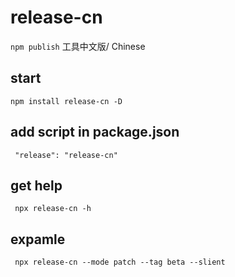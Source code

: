 # release-cn
` npm publish ` 工具中文版/ Chinese
## start
```
npm install release-cn -D
```

## add script in package.json
```
 "release": "release-cn"
```

## get help
```
 npx release-cn -h
```

## expamle
```
 npx release-cn --mode patch --tag beta --slient
```